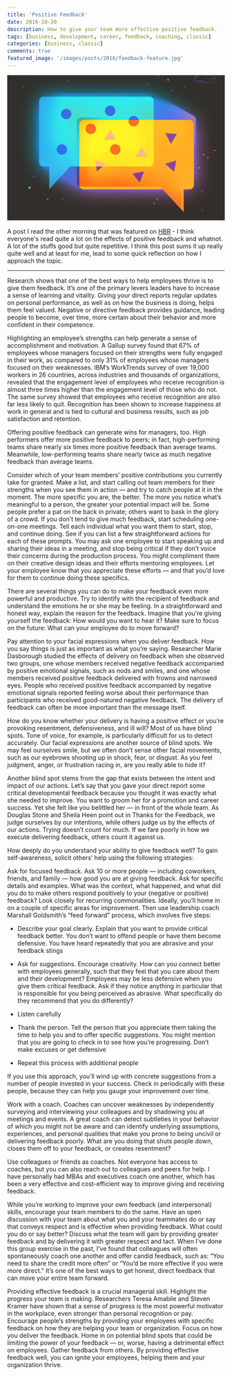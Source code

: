 ```yaml
---
title: 'Positive Feedback'
date: 2016-10-30
description: How to give your team more effective positive feedback.
tags: [business, development, career, feedback, coaching, classic]
categories: [business, classic]
comments: true
featured_image: '/images/posts/2016/feedback-feature.jpg'
---
```


![](/images/posts/2016/feedback.jpg)

A post I read the other morning that was featured on [HBR](https://hbr.org/2016/10/give-your-team-more-effective-positive-feedback) - I think everyone's read quite a lot on the effects of positive feedback and whatnot. A lot of the stuffs good but quite repetitive. I think this post sums it up really quite well and at least for me, lead to some quick reflection on how I approach the topic.

---

Research shows that one of the best ways to help employees thrive is to give them feedback. It’s one of the primary levers leaders have to increase a sense of learning and vitality. Giving your direct reports regular updates on personal performance, as well as on how the business is doing, helps them feel valued. Negative or directive feedback provides guidance, leading people to become, over time, more certain about their behavior and more confident in their competence.

Highlighting an employee’s strengths can help generate a sense of accomplishment and motivation. A Gallup survey found that 67% of employees whose managers focused on their strengths were fully engaged in their work, as compared to only 31% of employees whose managers focused on their weaknesses. IBM’s WorkTrends survey of over 19,000 workers in 26 countries, across industries and thousands of organizations, revealed that the engagement level of employees who receive recognition is almost three times higher than the engagement level of those who do not. The same survey showed that employees who receive recognition are also far less likely to quit. Recognition has been shown to increase happiness at work in general and is tied to cultural and business results, such as job satisfaction and retention.

Offering positive feedback can generate wins for managers, too. High performers offer more positive feedback to peers; in fact, high-performing teams share nearly six times more positive feedback than average teams. Meanwhile, low-performing teams share nearly twice as much negative feedback than average teams.

Consider which of your team members’ positive contributions you currently take for granted. Make a list, and start calling out team members for their strengths when you see them in action — and try to catch people at it in the moment. The more specific you are, the better. The more you notice what’s meaningful to a person, the greater your potential impact will be. Some people prefer a pat on the back in private; others want to bask in the glory of a crowd. If you don’t tend to give much feedback, start scheduling one-on-one meetings. Tell each individual what you want them to start, stop, and continue doing. See if you can list a few straightforward actions for each of these prompts. You may ask one employee to start speaking up and sharing their ideas in a meeting, and stop being critical if they don’t voice their concerns during the production process. You might compliment them on their creative design ideas and their efforts mentoring employees. Let your employee know that you appreciate these efforts — and that you’d love for them to continue doing these specifics.

There are several things you can do to make your feedback even more powerful and productive. Try to identify with the recipient of feedback and understand the emotions he or she may be feeling. In a straightforward and honest way, explain the reason for the feedback. Imagine that you’re giving yourself the feedback: How would you want to hear it? Make sure to focus on the future: What can your employee do to move forward?

Pay attention to your facial expressions when you deliver feedback. How you say things is just as important as what you’re saying. Researcher Marie Dasborough studied the effects of delivery on feedback when she observed two groups, one whose members received negative feedback accompanied by positive emotional signals, such as nods and smiles, and one whose members received positive feedback delivered with frowns and narrowed eyes. People who received positive feedback accompanied by negative emotional signals reported feeling worse about their performance than participants who received good-natured negative feedback. The delivery of feedback can often be more important than the message itself.

How do you know whether your delivery is having a positive effect or you’re provoking resentment, defensiveness, and ill will? Most of us have blind spots. Tone of voice, for example, is particularly difficult for us to detect accurately. Our facial expressions are another source of blind spots. We may feel ourselves smile, but we often don’t sense other facial movements, such as our eyebrows shooting up in shock, fear, or disgust. As you feel judgment, anger, or frustration racing in, are you really able to hide it?

Another blind spot stems from the gap that exists between the intent and impact of our actions. Let’s say that you gave your direct report some critical developmental feedback because you thought it was exactly what she needed to improve. You want to groom her for a promotion and career success. Yet she felt like you belittled her — in front of the whole team. As Douglas Stone and Sheila Heen point out in Thanks for the Feedback, we judge ourselves by our intentions, while others judge us by the effects of our actions. Trying doesn’t count for much. If we fare poorly in how we execute delivering feedback, others count it against us.

How deeply do you understand your ability to give feedback well? To gain self-awareness, solicit others’ help using the following strategies:

Ask for focused feedback. Ask 10 or more people — including coworkers, friends, and family — how good you are at giving feedback. Ask for specific details and examples. What was the context, what happened, and what did you do to make others respond positively to your (negative or positive) feedback? Look closely for recurring commonalities. Ideally, you’ll home in on a couple of specific areas for improvement. Then use leadership coach Marshall Goldsmith’s “feed forward” process, which involves five steps:

* Describe your goal clearly. Explain that you want to provide critical feedback better. You don’t want to offend people or have them become defensive. You have heard repeatedly that you are abrasive and your feedback stings

* Ask for suggestions. Encourage creativity. How can you connect better with employees generally, such that they feel that you care about them and their development? Employees may be less defensive when you give them critical feedback. Ask if they notice anything in particular that is responsible for you being perceived as abrasive. What specifically do they recommend that you do differently?

* Listen carefully

* Thank the person. Tell the person that you appreciate them taking the time to help you and to offer specific suggestions. You might mention that you are going to check in to see how you’re progressing. Don’t make excuses or get defensive

* Repeat this process with additional people

If you use this approach, you’ll wind up with concrete suggestions from a number of people invested in your success. Check in periodically with these people, because they can help you gauge your improvement over time.

Work with a coach. Coaches can uncover weaknesses by independently surveying and interviewing your colleagues and by shadowing you at meetings and events. A great coach can detect subtleties in your behavior of which you might not be aware and can identify underlying assumptions, experiences, and personal qualities that make you prone to being uncivil or delivering feedback poorly. What are you doing that shuts people down, closes them off to your feedback, or creates resentment?

Use colleagues or friends as coaches. Not everyone has access to coaches, but you can also reach out to colleagues and peers for help. I have personally had MBAs and executives coach one another, which has been a very effective and cost-efficient way to improve giving and receiving feedback.

While you’re working to improve your own feedback (and interpersonal) skills, encourage your team members to do the same. Have an open discussion with your team about what you and your teammates do or say that conveys respect and is effective when providing feedback. What could you do or say better? Discuss what the team will gain by providing greater feedback and by delivering it with greater respect and tact. When I’ve done this group exercise in the past, I’ve found that colleagues will often spontaneously coach one another and offer candid feedback, such as: “You need to share the credit more often” or “You’d be more effective if you were more direct.” It’s one of the best ways to get honest, direct feedback that can move your entire team forward.

Providing effective feedback is a crucial managerial skill. Highlight the progress your team is making. Researchers Teresa Amabile and Steven Kramer have shown that a sense of progress is the most powerful motivator in the workplace, even stronger than personal recognition or pay. Encourage people’s strengths by providing your employees with specific feedback on how they are helping your team or organization. Focus on how you deliver the feedback. Home in on potential blind spots that could be limiting the power of your feedback — or, worse, having a detrimental effect on employees. Gather feedback from others. By providing effective feedback well, you can ignite your employees, helping them and your organization thrive.